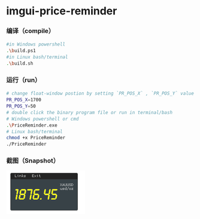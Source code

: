 # imgui-price-reminder


### 编译（compile）

```bash
#in Windows powershell
.\build.ps1
#in Linux bash/terminal
.\build.sh
```

### 运行（run）

```bash
# change float-window postion by setting `PR_POS_X` , `PR_POS_Y` value in .env file
PR_POS_X=1700
PR_POS_Y=50
# double click the binary program file or run in terminal/bash
# Windows powershell or cmd
.\PriceReminder.exe
# Linux bash/terminal
chmod +x PriceReminder
./PriceReminder
```

### 截图（Snapshot）


![price-reminder](price-reminder.png)